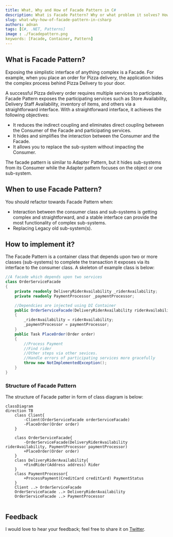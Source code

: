 ```yaml
---
title: What, Why and How of Facade Pattern in C#
description: What is Facade Pattern? Why or what problem it solves? How to implement it in C#.
slug: what-why-how-of-facade-pattern-in-csharp 
authors: adnan 
tags: [C#, .NET, Patterns]
image : ./facadepattern.png
keywords: [Facade, Container, Pattern]
---
```

<head>

<meta property="og:image:width" content="1200"/>
<meta property="og:image:height" content="670"/>  
<meta name="twitter:creator" content="@madnan_rafiq" />
<meta name="twitter:title" content="What, Why and How of Facade Pattern in C#" />
<meta name="twitter:description" content="What is Facade Pattern? Why or what problem it solves? How to implement it in C#." />
</head>


## What is Facade Pattern?
Exposing the simplistic interface of anything complex is a Facade.
For example, when you place an order for Pizza delivery, the application hides the complex process behind Pizza Delivery to your door.
<!--truncate-->

A successful Pizza delivery order requires multiple services to participate.
Facade Pattern exposes the participating services such as Store Availability, Delivery Staff Availability, inventory of items, and others via a straightforward interface.
With a straightforward interface, it achieves the following objectives:
- It reduces the indirect coupling and eliminates direct coupling between the Consumer of the Facade and participating services.
- It hides and simplifies the interaction between the Consumer and the Facade.
- It allows you to replace the sub-system without impacting the Consumer.

The facade pattern is similar to Adapter Pattern, but it hides sub-systems from its Consumer while the Adapter pattern focuses on the object or one sub-system.

## When to use Facade Pattern?
You should refactor towards Facade Pattern when:
- Interaction between the consumer class and sub-systems is getting complex and straightforward, and a stable interface can provide the most functionality of complex sub-systems.
- Replacing Legacy old sub-system(s).
## How to implement it?

The Facade Pattern is a container class that depends upon two or more classes (sub-systems) to complete the transaction it exposes via its interface to the consumer class.
A skeleton of example class is below:

```csharp title="A skelton of Facade Pattern"
//A facade which depends upon two services
class OrderServiceFacade
{
    private readonly DeliveryRiderAvailability _riderAvailability;
    private readonly PaymentProcessor _paymentProcessor;

    //Dependcies are injected using DI Container
    public OrderServiceFacade(DeliveryRiderAvailability riderAvailability, PaymentProcessor paymentProcessor)
    {
        _riderAvailability = riderAvailability;
        _paymentProcessor = paymentProcessor;
    }
    public Task PlaceOrder(Order order)
    {
        //Process Payment
        //Find rider
        //Other steps via other sevices.
        //Handle errors of participating services more gracefully
        throw new NotImplementedException();
    }
}

```

### Structure of Facade Pattern

The structure of Facade patter in form of class diagram is below:

```mermaid
classDiagram
direction TB
    class Client{
        -Client(OrderServiceFacade orderServiceFacade)
        -PlaceOrder(Order order)
    }
    
    class OrderServiceFacade{
        -OrderServiceFacade(DeliveryRiderAvailability riderAvailability, PaymentProcessor paymentProcessor)
        +PlaceOrder(Order order) 
    }
    class DeliveryRiderAvailability{
        +FindRider(Address address) Rider
    }
    class PaymentProcessor{
        +ProcessPayment(CreditCard creditCard) PaymentStatus
    }
    Client ..> OrderServiceFacade
    OrderServiceFacade ..> DeliveryRiderAvailability
    OrderServiceFacade ..> PaymentProcessor
    
```

## Feedback
I would love to hear your feedback; feel free to share it on [Twitter](https://twitter.com/madnan_rafiq). 

